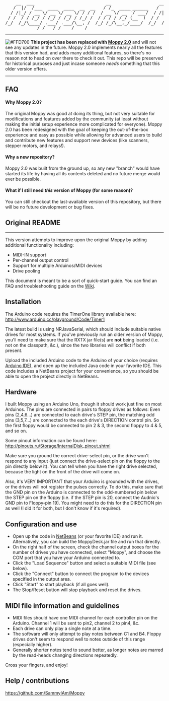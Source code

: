 <pre>
    __  ___                           __                  __  ___                    ____
   /  |/  /___  ____  ____  __  __   / /_  ____ ______   /  |/  /___ _   _____  ____/ / /
  / /|_/ / __ \/ __ \/ __ \/ / / /  / __ \/ __ `/ ___/  / /|_/ / __ \ | / / _ \/ __  / / 
 / /  / / /_/ / /_/ / /_/ / /_/ /  / / / / /_/ (__  )  / /  / / /_/ / |/ /  __/ /_/ /_/  
/_/  /_/\____/ .___/ .___/\__, /  /_/ /_/\__,_/____/  /_/  /_/\____/|___/\___/\__,_(_)   
            /_/   /_/    /____/                                                          
</pre>

***

![#FFD700](https://placehold.it/15/FFD700/000000?text=+) **This project has been replaced with [Moppy 2.0](https://github.com/SammyIAm/Moppy2)** and will not see any updates in the future.  Moppy 2.0 implements nearly all the features that this version had, and adds many additional features, so there's no reason not to head on over there to check it out.  This repo will be preserved for historical purposes and just incase someone *needs* something that this older version offers.

***

FAQ
------------
#### Why Moppy 2.0?
The original Moppy was good at doing its thing, but not very suitable for modifications and features added by the community (at least without making the initial setup experience more complicated for everyone).  Moppy 2.0 has been redesigned with the goal of keeping the out-of-the-box experience and easy as possible while allowing for advanced users to build and contribute new features and support new devices (like scanners, stepper motors, and relays!).

#### Why a new repository?
Moppy 2.0 was built from the ground up, so any new "branch" would have started its life by having all its contents deleted and no future merge would ever be possible.

#### What if I still need *this* version of Moppy (for some reason)?
You can still checkout the last-available version of this repository, but there will be no future development or bug fixes.

## Original README
------------

This version attempts to improve upon the original Moppy by adding additional functionality including:

- MIDI-IN support
- Per-channel output control
- Support for multiple Arduinos/MIDI devices
- Drive pooling


This document is meant to be a sort of quick-start guide.  You can find an FAQ and troubleshooting guide on the [Wiki](https://github.com/SammyIAm/Moppy/wiki).

Installation
------------
The Arduino code requires the TimerOne library available here: http://www.arduino.cc/playground/Code/Timer1


The latest build is using NRJavaSerial, which should include suitable native drives for most systems.  If you've previously run an older version of Moppy, you'll need to make sure that the RXTX jar file(s) are **not** being loaded (i.e. not on the classpath, &c.), since the two libraries will conflict if both present.


Upload the included Arduino code to the Arduino of your choice (requires [Arduino IDE](http://arduino.cc/en/Main/Software)), and open up the included Java code in your favorite IDE.  This code includes a NetBeans project for your convenience, so you should be able to open the project directly in NetBeans.

Hardware
--------
I built Moppy using an Arduino Uno, though it should work just fine on most Arduinos.  The pins are connected in pairs to floppy drives as follows: Even pins (2,4,6...) are connected to each drive's STEP pin, the matching odd pins (3,5,7...) are connected to the each drive's DIRECTION control pin.  So the first floppy would be connected to pin 2 & 3, the second floppy to 4 & 5, and so on.


Some pinout information can be found here: http://pinouts.ru/Storage/InternalDisk_pinout.shtml


Make sure you ground the correct drive-select pin, or the drive won't respond to any input (just connect the drive-select pin on the floppy to the pin directly below it).  You can tell when you have the right drive selected, because the light on the front of the drive will come on.  


Also, it's VERY IMPORTANT that your Arduino is grounded with the drives, or the drives will not register the pulses correctly.  To do this, make sure that the GND pin on the Arduino is connected to the odd-numbered pin below the STEP pin on the floppy (i.e. if the STEP pin is 20, connect the Audnio's GND pin to Floppy-pin 19).  You might need to do this for the DIRECTION pin as well (I did it for both, but I don't know if it's required).

Configuration and use
---------------------
- Open up the code in [NetBeans](http://netbeans.org) (or your favorite IDE) and run it.  Alternatively, you can build the MoppyDesk.jar file and run that directly.
- On the right half of the screen, check the channel output boxes for the number of drives you have connected, select "Moppy", and choose the COM port that you have your Arduino connected to.
- Click the "Load Sequence" button and select a suitable MIDI file (see below).
- Click the "Connect" button to connect the program to the devices specified in the output area.
- Click "Start" to start playback (if all goes well).  
- The Stop/Reset button will stop playback and reset the drives.

MIDI file information and guidelines
------------------------------------
- MIDI files should have one MIDI channel for each controller pin on the Arduino.  Channel 1 will be sent to pin2, channel 2 to pin4, &c.
- Each drive can only play a single note at a time.
- The software will only attempt to play notes between C1 and B4.  Floppy drives don't seem to respond well to notes outside of this range (especially higher).
- Generally shorter notes tend to sound better, as longer notes are marred by the read-heads changing directions repeatedly.

Cross your fingers, and enjoy!

Help / contributions
--------------------
https://github.com/SammyIAm/Moppy
